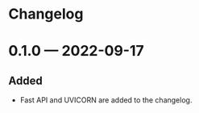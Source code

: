 # Changelog

<!--scriv-insert-here-->
# 0.1.0 — 2022-09-17

## Added

- Fast API and UVICORN are added to the changelog.
<!--scriv-end-here-->

